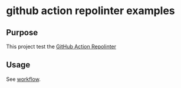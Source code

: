# github action repolinter examples

## Purpose

This project test the [GitHub Action Repolinter](https://github.com/philips-labs/github-action-repolinter)

## Usage

See [workflow](./.github/workflows/lint.yml).
